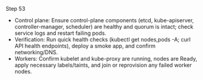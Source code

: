 Step 53

- Control plane: Ensure control-plane components (etcd, kube-apiserver, controller-manager, scheduler) are healthy and quorum is intact; check service logs and restart failing pods.
- Verification: Run quick health checks (kubectl get nodes,pods -A; curl API health endpoints), deploy a smoke app, and confirm networking/DNS.
- Workers: Confirm kubelet and kube-proxy are running, nodes are Ready, apply necessary labels/taints, and join or reprovision any failed worker nodes.